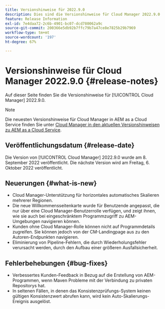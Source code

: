 ```yaml
---
title: Versionshinweise für 2022.9.0
description: Dies sind die Versionshinweise für Cloud Manager 2022.9.0.
feature: Release Information
exl-id: 7e4daa72-2c6b-4901-bc07-dcd780062a9c
source-git-commit: 200366e5db92b7ffc79b7a47ce8e7825b29b7969
workflow-type: tm+mt
source-wordcount: '197'
ht-degree: 67%

---
```


# Versionshinweise für Cloud Manager 2022.9.0 {#release-notes}

Auf dieser Seite finden Sie die Versionshinweise für [!UICONTROL Cloud Manager] 2022.9.0.

>[!NOTE]
>
>Die neuesten Versionshinweise für Cloud Manager in AEM as a Cloud Service finden Sie unter [Cloud Manager in den aktuellen Versionshinweisen zu AEM as a Cloud Service](https://experienceleague.adobe.com/docs/experience-manager-cloud-service/content/implementing/using-cloud-manager/release-notes-cloud-manager/release-notes-cm-current.html?lang=de).

## Veröffentlichungsdatum {#release-date}

Die Version von [!UICONTROL Cloud Manager] 2022.9.0 wurde am 8. September 2022 veröffentlicht. Die nächste Version wird am Freitag, 6. Oktober 2022 veröffentlicht.

## Neuerungen {#what-is-new}

* Cloud Manager-Unterstützung für horizontales automatisches Skalieren mehrerer Regionen.
* Die neue Willkommensseitenkarte wurde für Benutzende angepasst, die nur über eine Cloud Manager-Benutzerrolle verfügen, und zeigt ihnen, wie sie auch bei eingeschränktem Programmzugriff zu AEM-Umgebungen navigieren können.
* Kunden ohne Cloud Manager-Rolle können nicht auf Programmdetails zugreifen. Sie können jedoch von der CM-Landingpage aus zu den Autoren-Endpunkten navigieren.
* Eliminierung von Pipeline-Fehlern, die durch Wiederholungsfehler verursacht werden, durch den Aufbau einer größeren Ausfallsicherheit.

## Fehlerbehebungen {#bug-fixes}

* Verbessertes Kunden-Feedback in Bezug auf die Erstellung von AEM-Programmen, wenn Maven Probleme mit der Verbindung zu privaten Repositorys hat.
* In seltenen Fällen, in denen das Konsistenzprüfungs-System keinen gültigen Konsistenzwert abrufen kann, wird kein Auto-Skalierungs-Ereignis ausgelöst.
